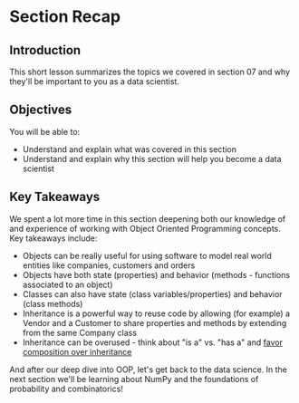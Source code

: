 
# Section Recap

## Introduction

This short lesson summarizes the topics we covered in section 07 and why they'll be important to you as a data scientist.

## Objectives
You will be able to:
* Understand and explain what was covered in this section
* Understand and explain why this section will help you become a data scientist

## Key Takeaways

We spent a lot more time in this section deepening both our knowledge of and experience of working with Object Oriented Programming concepts. Key takeaways include:
* Objects can be really useful for using software to model real world entities like companies, customers and orders
* Objects have both state (properties) and behavior (methods - functions associated to an object)
* Classes can also have state (class variables/properties) and behavior (class methods)
* Inheritance is a powerful way to reuse code by allowing (for example) a Vendor and a Customer to share properties and methods by extending from the same Company class
* Inheritance can be overused - think about "is a" vs. "has a" and [favor composition over inheritance](https://en.wikipedia.org/wiki/Composition_over_inheritance)

And after our deep dive into OOP, let's get back to the data science. In the next section we'll be learning about NumPy and the foundations of probability and combinatorics!

